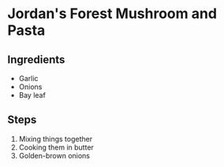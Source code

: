 # Jordan's Forest Mushroom and Pasta

## Ingredients
* Garlic
* Onions
* Bay leaf

## Steps
1. Mixing things together
2. Cooking them in butter
3. Golden-brown onions

